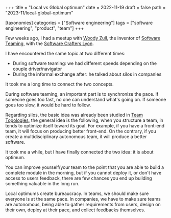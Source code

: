 +++
title = "Local vs Global optimum"
date = 2022-11-19
draft = false
path = "2023-11/local-global-optimum"

[taxonomies]
categories = ["Software engineering"]
tags = ["software engineering", "product", "team"]
+++

Few weeks ago, I had a meetup with [Woody Zull](https://woodyzuill.com/),
the inventor of [Software Teaming](https://softwareteaming.com/),
with the [Software Crafters Lyon](https://www.meetup.com/fr-FR/Software-Craftsmanship-Lyon/).

I have encountered the same topic at two different times:

* During software teaming: we had different speeds depending on the couple driver/navigator
* During the informal exchange after: he talked about silos in companies

It took me a long time to connect the two concepts.

During software teaming, an important part is to synchronize the pace.
If someone goes too fast, no one can understand what's going on.
If someone goes too slow, it would be hard to follow.

Regarding silos, the basic idea was already been studied in [Team Topologies](https://teamtopologies.com/),
the general idea is the following, when you structure a team, in tends to optimize
itself toward its goal.
For example, if you have a front-end team, it will focus on producing better
front-end.
On the contrary, if you create a multidisciplinary autonomous team, it will
produce a better software.

It took me a while, but I have finally connected the two idea: it is about optimum.

You can improve yourself/your team to the point that you are able to build a
complete module in the morning, but if you cannot deploy it, or don't have
access to users feedback, there are few chances you end up building something
valuable in the long run.

Local optimums create bureaucracy.
In teams, we should make sure everyone is at the same pace.
In companies, we have to make sure teams are autonomous, being able to gather
requirements from users, design on their own, deploy at their pace, and collect
feedbacks themselves.

